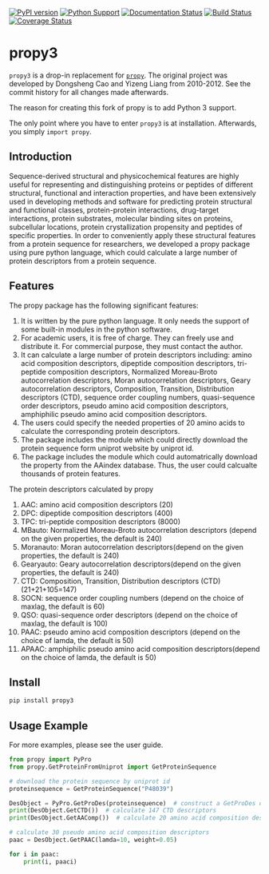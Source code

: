 [![PyPI version](https://badge.fury.io/py/propy3.svg)](https://badge.fury.io/py/propy3)
[![Python Support](https://img.shields.io/pypi/pyversions/propy3.svg)](https://pypi.org/project/propy3/)
[![Documentation Status](https://readthedocs.org/projects/propy3/badge/?version=latest)](https://propy3.readthedocs.io/en/latest/?badge=latest)
[![Build Status](https://travis-ci.org/MartinThoma/propy3.svg?branch=master)](https://travis-ci.org/MartinThoma/propy3)
[![Coverage Status](https://coveralls.io/repos/github/MartinThoma/propy3/badge.svg?branch=master)](https://coveralls.io/github/MartinThoma/propy3?branch=master)

# propy3

`propy3` is a drop-in replacement for [`propy`](https://code.google.com/archive/p/protpy/).
The original project was developed by Dongsheng Cao and Yizeng Liang from 2010-2012.
See the commit history for all changes made afterwards.

The reason for creating this fork of propy is to add Python 3 support.

The only point where you have to enter `propy3` is at installation. Afterwards,
you simply `import propy`.

## Introduction

Sequence-derived structural and physicochemical features are highly useful for
representing and distinguishing proteins or peptides of different structural,
functional and interaction properties, and have been extensively used in
developing methods and software for predicting protein structural and
functional classes, protein-protein interactions, drug-target interactions,
protein substrates, molecular binding sites on proteins, subcellular locations,
protein crystallization propensity and peptides of specific properties. In
order to conveniently apply these structural features from a protein sequence
for researchers, we developed a propy package using pure python language, which
could calculate a large number of protein descriptors from a protein sequence.

## Features

The propy package has the following significant features:

1. It is written by the pure python language. It only needs the support of some
   built-in modules in the python software.
2. For academic users, it is free of charge. They can freely use and distribute
   it. For commercial purpose, they must contact the author.
3. It can calculate a large number of protein descriptors including: amino acid
   composition descriptors, dipeptide composition descriptors, tri-peptide
   composition descriptors, Normalized Moreau-Broto autocorrelation
   descriptors, Moran autocorrelation descriptors, Geary autocorrelation
   descriptors, Composition, Transition, Distribution descriptors (CTD),
   sequence order coupling numbers, quasi-sequence order descriptors, pseudo
   amino acid composition descriptors, amphiphilic pseudo amino acid
   composition descriptors.
4. The users could specify the needed properties of 20 amino acids to calculate
   the corresponding protein descriptors.
5. The package includes the module which could directly download the protein
   sequence form uniprot website by uniprot id.
6. The package includes the module which could automatrically download the
   property from the AAindex database. Thus, the user could calcualte thousands
   of protein features.

The protein descriptors calculated by propy

1. AAC: amino acid composition descriptors (20)
2. DPC: dipeptide composition descriptors (400)
3. TPC: tri-peptide composition descriptors (8000)
4. MBauto: Normalized Moreau-Broto autocorrelation descriptors (depend on the given properties, the default is 240)
5. Moranauto: Moran autocorrelation descriptors(depend on the given properties, the default is 240)
6. Gearyauto: Geary autocorrelation descriptors(depend on the given properties, the default is 240)
6. CTD: Composition, Transition, Distribution descriptors (CTD) (21+21+105=147)
7. SOCN: sequence order coupling numbers (depend on the choice of maxlag, the default is 60)
8. QSO: quasi-sequence order descriptors (depend on the choice of maxlag, the default is 100)
9. PAAC: pseudo amino acid composition descriptors (depend on the choice of lamda, the default is 50)
10. APAAC: amphiphilic pseudo amino acid composition descriptors(depend on the choice of lamda, the default is 50)

## Install

```bash
pip install propy3
```

## Usage Example

For more examples, please see the user guide.

```python
from propy import PyPro
from propy.GetProteinFromUniprot import GetProteinSequence

# download the protein sequence by uniprot id
proteinsequence = GetProteinSequence("P48039")

DesObject = PyPro.GetProDes(proteinsequence)  # construct a GetProDes object
print(DesObject.GetCTD())  # calculate 147 CTD descriptors
print(DesObject.GetAAComp())  # calculate 20 amino acid composition descriptors

# calculate 30 pseudo amino acid composition descriptors
paac = DesObject.GetPAAC(lamda=10, weight=0.05)

for i in paac:
    print(i, paaci)
```
